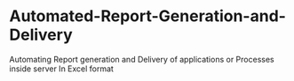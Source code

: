 # Automated-Report-Generation-and-Delivery
Automating Report generation and Delivery of applications or Processes inside server In Excel format 

